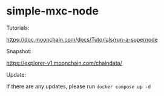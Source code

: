 # simple-mxc-node


Tutorials:

https://doc.moonchain.com/docs/Tutorials/run-a-supernode

Snapshot:

https://explorer-v1.moonchain.com/chaindata/

Update:

If there are any updates, please run `docker compose up -d`
